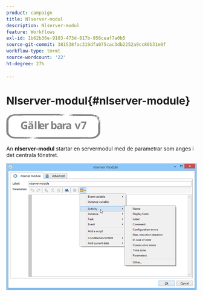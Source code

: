```yaml
---
product: campaign
title: Nlserver-modul
description: Nlserver-modul
feature: Workflows
exl-id: 1b62b36e-9103-473d-817b-956ceaf7a0b5
source-git-commit: 381538fac319dfa075cac3db2252a9cc80b31e0f
workflow-type: tm+mt
source-wordcount: '22'
ht-degree: 27%

---
```


# Nlserver-modul{#nlserver-module}

![](../../assets/v7-only.svg)

An **nlserver-modul** startar en servermodul med de parametrar som anges i det centrala fönstret.

![](assets/nlserver_module_edit.png)
